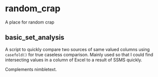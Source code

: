 # random_crap
A place for random crap

## basic_set_analysis
A script to quickly compare two sources of same valued columns using `casefold()` for true caseless comparison.
Mainly used so that I could find intersecting values in a column of Excel to a result of SSMS quickly.

Complements nimbletext.
